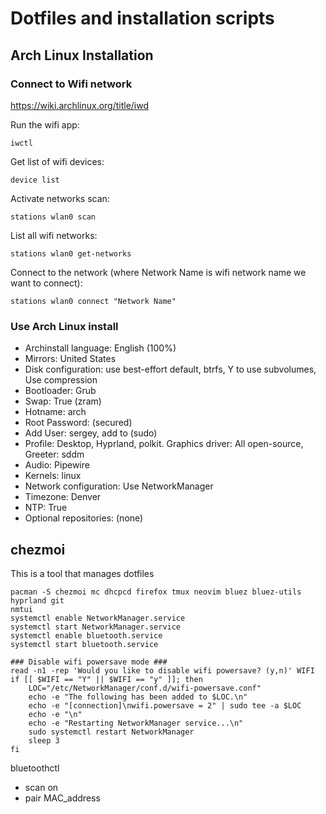 # Dotfiles and installation scripts

## Arch Linux Installation

### Connect to Wifi network
https://wiki.archlinux.org/title/iwd

Run the wifi app:
```
iwctl
```
Get list of wifi devices:
```
device list
```
Activate networks scan:
```
stations wlan0 scan
```
List all wifi networks:
```
stations wlan0 get-networks
```
Connect to the network (where Network Name is wifi network name we want to connect):
```
stations wlan0 connect "Network Name"
```

### Use Arch Linux install

- Archinstall language: English (100%)
- Mirrors: United States
- Disk configuration: use best-effort default, btrfs, Y to use subvolumes, Use compression
- Bootloader: Grub
- Swap: True (zram)
- Hotname: arch
- Root Password: (secured)
- Add User: sergey, add to (sudo)
- Profile: Desktop, Hyprland, polkit. Graphics driver: All open-source, Greeter: sddm
- Audio: Pipewire
- Kernels: linux
- Network configuration: Use NetworkManager
- Timezone: Denver
- NTP: True
- Optional repositories: (none)

## chezmoi

This is a tool that manages dotfiles

```
pacman -S chezmoi mc dhcpcd firefox tmux neovim bluez bluez-utils hyprland git
nmtui
systemctl enable NetworkManager.service
systemctl start NetworkManager.service
systemctl enable bluetooth.service
systemctl start bluetooth.service
```

```
### Disable wifi powersave mode ###
read -n1 -rep 'Would you like to disable wifi powersave? (y,n)' WIFI
if [[ $WIFI == "Y" || $WIFI == "y" ]]; then
    LOC="/etc/NetworkManager/conf.d/wifi-powersave.conf"
    echo -e "The following has been added to $LOC.\n"
    echo -e "[connection]\nwifi.powersave = 2" | sudo tee -a $LOC
    echo -e "\n"
    echo -e "Restarting NetworkManager service...\n"
    sudo systemctl restart NetworkManager
    sleep 3
fi
```
bluetoothctl

- scan on
- pair MAC_address
